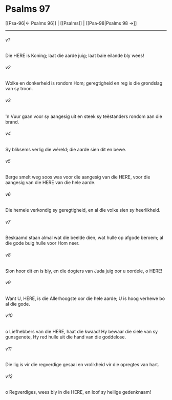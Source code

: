 # Psalms 97

[[Psa-96|← Psalms 96]] | [[Psalms]] | [[Psa-98|Psalms 98 →]]
***

###### v1
Die HERE is Koning; laat die aarde juig; laat baie eilande bly wees! 
###### v2
Wolke en donkerheid is rondom Hom; geregtigheid en reg is die grondslag van sy troon. 
###### v3
'n Vuur gaan voor sy aangesig uit en steek sy teëstanders rondom aan die brand. 
###### v4
Sy bliksems verlig die wêreld; die aarde sien dit en bewe. 
###### v5
Berge smelt weg soos was voor die aangesig van die HERE, voor die aangesig van die HERE van die hele aarde. 
###### v6
Die hemele verkondig sy geregtigheid, en al die volke sien sy heerlikheid. 
###### v7
Beskaamd staan almal wat die beelde dien, wat hulle op afgode beroem; al die gode buig hulle voor Hom neer. 
###### v8
Sion hoor dit en is bly, en die dogters van Juda juig oor u oordele, o HERE! 
###### v9
Want U, HERE, is die Allerhoogste oor die hele aarde; U is hoog verhewe bo al die gode. 
###### v10
o Liefhebbers van die HERE, haat die kwaad! Hy bewaar die siele van sy gunsgenote, Hy red hulle uit die hand van die goddelose. 
###### v11
Die lig is vir die regverdige gesaai en vrolikheid vir die opregtes van hart. 
###### v12
o Regverdiges, wees bly in die HERE, en loof sy heilige gedenknaam! 
